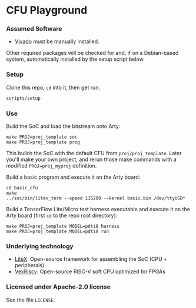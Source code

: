 # CFU Playground

### Assumed Software

* [Vivado](https://www.xilinx.com/support/download.html) must be manually installed.

Other required packages will be checked for and, if on a Debian-based system,
automatically installed by the setup script below.

### Setup

Clone this repo, `cd` into it, then get run:
```sh
scripts/setup
```
### Use

Build the SoC and load the bitstream onto Arty:
```
make PROJ=proj_template soc
make PROJ=proj_template prog
```
This builds the SoC with the default CFU from `proj/proj_template`.   Later you'll make your own project, and rerun those make commands with a modified `PROJ=proj_myproj` definition.


Build a basic program and execute it on the Arty board:
```
cd basic_cfu
make
../soc/bin/litex_term --speed 115200 --kernel basic.bin /dev/ttyUSB*
```

Build a TensorFlow Lite/Micro test harness executable and execute it on the Arty board (first `cd` to the repo root directory):

```
make PROJ=proj_template MODEL=pdti8 harness
make PROJ=proj_template MODEL=pdti8 run
```


### Underlying technology

* [LiteX](https://github.com/enjoy-digital/litex): Open-source framework for assembling the SoC (CPU + peripherals)
* [VexRiscv](https://github.com/SpinalHDL/VexRiscv): Open-source RISC-V soft CPU optimized for FPGAs


### Licensed under Apache-2.0 license

See the file `LICENSE`.
